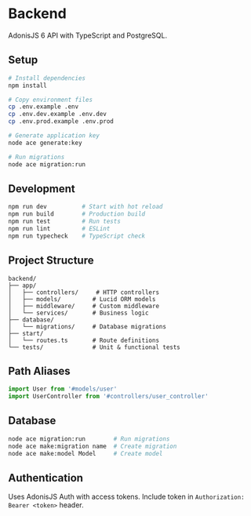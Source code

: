 # Backend

AdonisJS 6 API with TypeScript and PostgreSQL.

## Setup

```bash
# Install dependencies
npm install

# Copy environment files
cp .env.example .env
cp .env.dev.example .env.dev
cp .env.prod.example .env.prod

# Generate application key
node ace generate:key

# Run migrations
node ace migration:run
```

## Development

```bash
npm run dev          # Start with hot reload
npm run build        # Production build
npm run test         # Run tests
npm run lint         # ESLint
npm run typecheck    # TypeScript check
```

## Project Structure

```
backend/
├── app/
│   ├── controllers/     # HTTP controllers
│   ├── models/         # Lucid ORM models
│   ├── middleware/     # Custom middleware
│   └── services/       # Business logic
├── database/
│   └── migrations/     # Database migrations
├── start/
│   └── routes.ts       # Route definitions
└── tests/              # Unit & functional tests
```

## Path Aliases

```typescript
import User from '#models/user'
import UserController from '#controllers/user_controller'
```

## Database

```bash
node ace migration:run        # Run migrations
node ace make:migration name  # Create migration
node ace make:model Model     # Create model
```

## Authentication

Uses AdonisJS Auth with access tokens. Include token in `Authorization: Bearer <token>` header.
